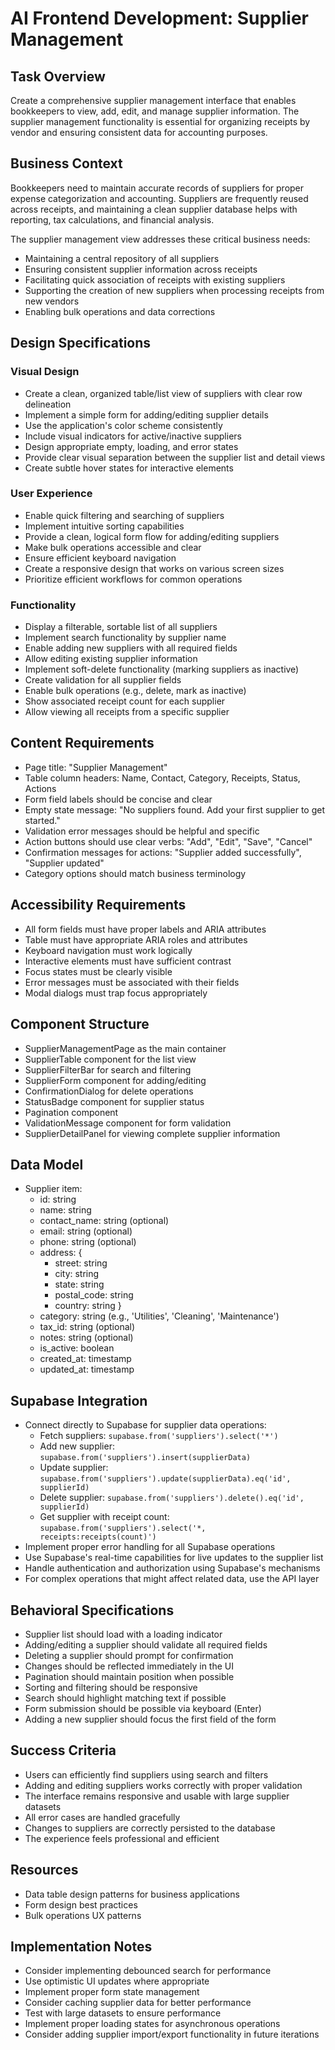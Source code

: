 # AI Frontend Development: Supplier Management

## Task Overview
Create a comprehensive supplier management interface that enables bookkeepers to view, add, edit, and manage supplier information. The supplier management functionality is essential for organizing receipts by vendor and ensuring consistent data for accounting purposes.

## Business Context
Bookkeepers need to maintain accurate records of suppliers for proper expense categorization and accounting. Suppliers are frequently reused across receipts, and maintaining a clean supplier database helps with reporting, tax calculations, and financial analysis. 

The supplier management view addresses these critical business needs:
* Maintaining a central repository of all suppliers
* Ensuring consistent supplier information across receipts
* Facilitating quick association of receipts with existing suppliers
* Supporting the creation of new suppliers when processing receipts from new vendors
* Enabling bulk operations and data corrections

## Design Specifications

### Visual Design
* Create a clean, organized table/list view of suppliers with clear row delineation
* Implement a simple form for adding/editing supplier details
* Use the application's color scheme consistently
* Include visual indicators for active/inactive suppliers
* Design appropriate empty, loading, and error states
* Provide clear visual separation between the supplier list and detail views
* Create subtle hover states for interactive elements

### User Experience
* Enable quick filtering and searching of suppliers
* Implement intuitive sorting capabilities
* Provide a clean, logical form flow for adding/editing suppliers
* Make bulk operations accessible and clear
* Ensure efficient keyboard navigation
* Create a responsive design that works on various screen sizes
* Prioritize efficient workflows for common operations

### Functionality
* Display a filterable, sortable list of all suppliers
* Implement search functionality by supplier name
* Enable adding new suppliers with all required fields
* Allow editing existing supplier information
* Implement soft-delete functionality (marking suppliers as inactive)
* Create validation for all supplier fields
* Enable bulk operations (e.g., delete, mark as inactive)
* Show associated receipt count for each supplier
* Allow viewing all receipts from a specific supplier

## Content Requirements
* Page title: "Supplier Management"
* Table column headers: Name, Contact, Category, Receipts, Status, Actions
* Form field labels should be concise and clear
* Empty state message: "No suppliers found. Add your first supplier to get started."
* Validation error messages should be helpful and specific
* Action buttons should use clear verbs: "Add", "Edit", "Save", "Cancel"
* Confirmation messages for actions: "Supplier added successfully", "Supplier updated"
* Category options should match business terminology

## Accessibility Requirements
* All form fields must have proper labels and ARIA attributes
* Table must have appropriate ARIA roles and attributes
* Keyboard navigation must work logically
* Interactive elements must have sufficient contrast
* Focus states must be clearly visible
* Error messages must be associated with their fields
* Modal dialogs must trap focus appropriately

## Component Structure
* SupplierManagementPage as the main container
* SupplierTable component for the list view
* SupplierFilterBar for search and filtering
* SupplierForm component for adding/editing
* ConfirmationDialog for delete operations
* StatusBadge component for supplier status
* Pagination component
* ValidationMessage component for form validation
* SupplierDetailPanel for viewing complete supplier information

## Data Model
* Supplier item:
  * id: string
  * name: string
  * contact_name: string (optional)
  * email: string (optional)
  * phone: string (optional)
  * address: {
    * street: string
    * city: string
    * state: string
    * postal_code: string
    * country: string
  }
  * category: string (e.g., 'Utilities', 'Cleaning', 'Maintenance')
  * tax_id: string (optional)
  * notes: string (optional)
  * is_active: boolean
  * created_at: timestamp
  * updated_at: timestamp

## Supabase Integration
* Connect directly to Supabase for supplier data operations:
  * Fetch suppliers: `supabase.from('suppliers').select('*')`
  * Add new supplier: `supabase.from('suppliers').insert(supplierData)`
  * Update supplier: `supabase.from('suppliers').update(supplierData).eq('id', supplierId)`
  * Delete supplier: `supabase.from('suppliers').delete().eq('id', supplierId)`
  * Get supplier with receipt count: `supabase.from('suppliers').select('*, receipts:receipts(count)')`
* Implement proper error handling for all Supabase operations
* Use Supabase's real-time capabilities for live updates to the supplier list
* Handle authentication and authorization using Supabase's mechanisms
* For complex operations that might affect related data, use the API layer

## Behavioral Specifications
* Supplier list should load with a loading indicator
* Adding/editing a supplier should validate all required fields
* Deleting a supplier should prompt for confirmation
* Changes should be reflected immediately in the UI
* Pagination should maintain position when possible
* Sorting and filtering should be responsive
* Search should highlight matching text if possible
* Form submission should be possible via keyboard (Enter)
* Adding a new supplier should focus the first field of the form

## Success Criteria
* Users can efficiently find suppliers using search and filters
* Adding and editing suppliers works correctly with proper validation
* The interface remains responsive and usable with large supplier datasets
* All error cases are handled gracefully
* Changes to suppliers are correctly persisted to the database
* The experience feels professional and efficient

## Resources
* Data table design patterns for business applications
* Form design best practices
* Bulk operations UX patterns

## Implementation Notes
* Consider implementing debounced search for performance
* Use optimistic UI updates where appropriate
* Implement proper form state management
* Consider caching supplier data for better performance
* Test with large datasets to ensure performance
* Implement proper loading states for asynchronous operations
* Consider adding supplier import/export functionality in future iterations 